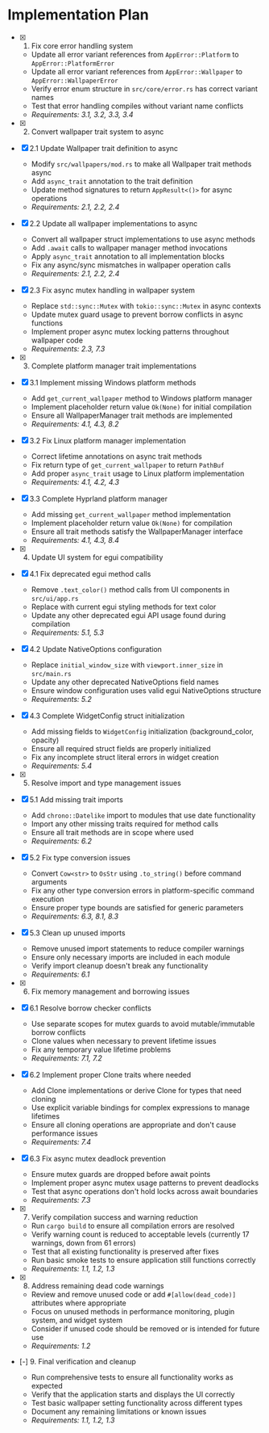 # Implementation Plan

- [x] 1. Fix core error handling system







  - Update all error variant references from `AppError::Platform` to `AppError::PlatformError`
  - Update all error variant references from `AppError::Wallpaper` to `AppError::WallpaperError`
  - Verify error enum structure in `src/core/error.rs` has correct variant names
  - Test that error handling compiles without variant name conflicts
  - _Requirements: 3.1, 3.2, 3.3, 3.4_

- [x] 2. Convert wallpaper trait system to async





- [x] 2.1 Update Wallpaper trait definition to async


  - Modify `src/wallpapers/mod.rs` to make all Wallpaper trait methods async
  - Add `async_trait` annotation to the trait definition
  - Update method signatures to return `AppResult<()>` for async operations
  - _Requirements: 2.1, 2.2, 2.4_

- [x] 2.2 Update all wallpaper implementations to async


  - Convert all wallpaper struct implementations to use async methods
  - Add `.await` calls to wallpaper manager method invocations
  - Apply `async_trait` annotation to all implementation blocks
  - Fix any async/sync mismatches in wallpaper operation calls
  - _Requirements: 2.1, 2.2, 2.4_

- [x] 2.3 Fix async mutex handling in wallpaper system


  - Replace `std::sync::Mutex` with `tokio::sync::Mutex` in async contexts
  - Update mutex guard usage to prevent borrow conflicts in async functions
  - Implement proper async mutex locking patterns throughout wallpaper code
  - _Requirements: 2.3, 7.3_

- [x] 3. Complete platform manager trait implementations





- [x] 3.1 Implement missing Windows platform methods


  - Add `get_current_wallpaper` method to Windows platform manager
  - Implement placeholder return value `Ok(None)` for initial compilation
  - Ensure all WallpaperManager trait methods are implemented
  - _Requirements: 4.1, 4.3, 8.2_

- [x] 3.2 Fix Linux platform manager implementation


  - Correct lifetime annotations on async trait methods
  - Fix return type of `get_current_wallpaper` to return `PathBuf`
  - Add proper `async_trait` usage to Linux platform implementation
  - _Requirements: 4.1, 4.2, 4.3_

- [x] 3.3 Complete Hyprland platform manager


  - Add missing `get_current_wallpaper` method implementation
  - Implement placeholder return value `Ok(None)` for compilation
  - Ensure all trait methods satisfy the WallpaperManager interface
  - _Requirements: 4.1, 4.3, 8.4_

- [x] 4. Update UI system for egui compatibility





- [x] 4.1 Fix deprecated egui method calls


  - Remove `.text_color()` method calls from UI components in `src/ui/app.rs`
  - Replace with current egui styling methods for text color
  - Update any other deprecated egui API usage found during compilation
  - _Requirements: 5.1, 5.3_

- [x] 4.2 Update NativeOptions configuration


  - Replace `initial_window_size` with `viewport.inner_size` in `src/main.rs`
  - Update any other deprecated NativeOptions field names
  - Ensure window configuration uses valid egui NativeOptions structure
  - _Requirements: 5.2_

- [x] 4.3 Complete WidgetConfig struct initialization


  - Add missing fields to `WidgetConfig` initialization (background_color, opacity)
  - Ensure all required struct fields are properly initialized
  - Fix any incomplete struct literal errors in widget creation
  - _Requirements: 5.4_

- [x] 5. Resolve import and type management issues





- [x] 5.1 Add missing trait imports


  - Add `chrono::Datelike` import to modules that use date functionality
  - Import any other missing traits required for method calls
  - Ensure all trait methods are in scope where used
  - _Requirements: 6.2_

- [x] 5.2 Fix type conversion issues


  - Convert `Cow<str>` to `OsStr` using `.to_string()` before command arguments
  - Fix any other type conversion errors in platform-specific command execution
  - Ensure proper type bounds are satisfied for generic parameters
  - _Requirements: 6.3, 8.1, 8.3_

- [x] 5.3 Clean up unused imports


  - Remove unused import statements to reduce compiler warnings
  - Ensure only necessary imports are included in each module
  - Verify import cleanup doesn't break any functionality
  - _Requirements: 6.1_

- [x] 6. Fix memory management and borrowing issues





- [x] 6.1 Resolve borrow checker conflicts


  - Use separate scopes for mutex guards to avoid mutable/immutable borrow conflicts
  - Clone values when necessary to prevent lifetime issues
  - Fix any temporary value lifetime problems
  - _Requirements: 7.1, 7.2_

- [x] 6.2 Implement proper Clone traits where needed


  - Add Clone implementations or derive Clone for types that need cloning
  - Use explicit variable bindings for complex expressions to manage lifetimes
  - Ensure all cloning operations are appropriate and don't cause performance issues
  - _Requirements: 7.4_

- [x] 6.3 Fix async mutex deadlock prevention


  - Ensure mutex guards are dropped before await points
  - Implement proper async mutex usage patterns to prevent deadlocks
  - Test that async operations don't hold locks across await boundaries
  - _Requirements: 7.3_

- [x] 7. Verify compilation success and warning reduction


  - Run `cargo build` to ensure all compilation errors are resolved
  - Verify warning count is reduced to acceptable levels (currently 17 warnings, down from 61 errors)
  - Test that all existing functionality is preserved after fixes
  - Run basic smoke tests to ensure application still functions correctly
  - _Requirements: 1.1, 1.2, 1.3_

- [x] 8. Address remaining dead code warnings





  - Review and remove unused code or add `#[allow(dead_code)]` attributes where appropriate
  - Focus on unused methods in performance monitoring, plugin system, and widget system
  - Consider if unused code should be removed or is intended for future use
  - _Requirements: 1.2_

- [-] 9. Final verification and cleanup



  - Run comprehensive tests to ensure all functionality works as expected
  - Verify that the application starts and displays the UI correctly
  - Test basic wallpaper setting functionality across different types
  - Document any remaining limitations or known issues
  - _Requirements: 1.1, 1.2, 1.3_